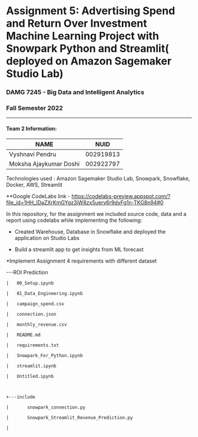 # Assignment 5:  Advertising Spend and Return Over Investment Machine Learning Project with Snowpark Python and Streamlit( deployed on Amazon Sagemaker Studio Lab)


### DAMG 7245 - Big Data and Intelligent Analytics 
### Fall Semester 2022
---------------------------------------------------------------------------------------------------------------------------------------------


#### Team 2  Information:

| NAME                  |     NUID        |
|-----------------------|-----------------|
| Vyshnavi Pendru       |   002919813     |
| Moksha Ajaykumar Doshi|   002922797     |

Technologies used : Amazon Sagemaker Studio Lab, Snowpark, Snowflake, Docker, AWS, Streamlit

**Google CodeLabs link - https://codelabs-preview.appspot.com/?file_id=1HH_lDaZXrKmGYgz3iW8zx5uerv6r9dyFg1n-TKG8n94#0

In this repository, for the assignment we included source code, data and a report using codelabs while implementing the following:

* Created Warehouse, Database in Snowflake and deployed the application on Studio Labs

* Build a streamlit app to get insights from ML forecast

*Implement Assignment 4 requirements with different dataset




\---ROI Prediction

    |   00_Setup.ipynb
    
    |   01_Data_Engineering.ipynb
    
    |   campaign_spend.csv
    
    |   connection.json
    
    |   monthly_revenue.csv
    
    |   README.md
    
    |   requirements.txt
    
    |   Snowpark_For_Python.ipynb
    
    |   streamlit.ipynb
    
    |   Untitled.ipynb
    
      
    
    +---include
    
    |       snowpark_connection.py
    
    |       Snowpark_Streamlit_Revenue_Prediction.py
    
    |       
    
   
